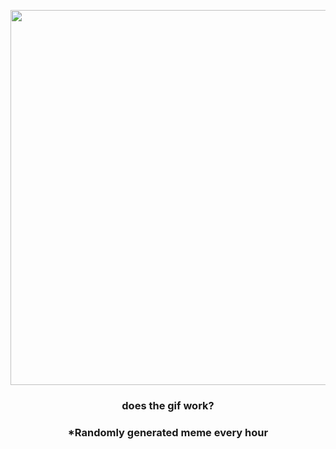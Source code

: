 <p align="center">
        <img src="https://i.imgur.com/cDaWSKc.gif" width="600" height="600">
        </p>
        <h3 align="center">does the gif work?</h3>
        <h3 align="center">*Randomly generated meme every hour</h3>
    